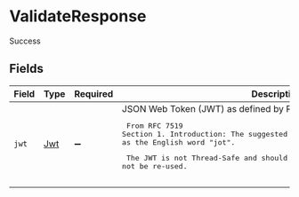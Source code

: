 # ValidateResponse

Success


## Fields

| Field                                                                                                                                                                                                                                   | Type                                                                                                                                                                                                                                    | Required                                                                                                                                                                                                                                | Description                                                                                                                                                                                                                             |
| --------------------------------------------------------------------------------------------------------------------------------------------------------------------------------------------------------------------------------------- | --------------------------------------------------------------------------------------------------------------------------------------------------------------------------------------------------------------------------------------- | --------------------------------------------------------------------------------------------------------------------------------------------------------------------------------------------------------------------------------------- | --------------------------------------------------------------------------------------------------------------------------------------------------------------------------------------------------------------------------------------- |
| `jwt`                                                                                                                                                                                                                                   | [Jwt](../../models/shared/jwt.md)                                                                                                                                                                                                       | :heavy_minus_sign:                                                                                                                                                                                                                      | JSON Web Token (JWT) as defined by RFC 7519.  <pre>  From RFC 7519 Section 1. Introduction:     The suggested pronunciation of JWT is the same as the English word "jot".  <pre>  The JWT is not Thread-Safe and should not be re-used. |
